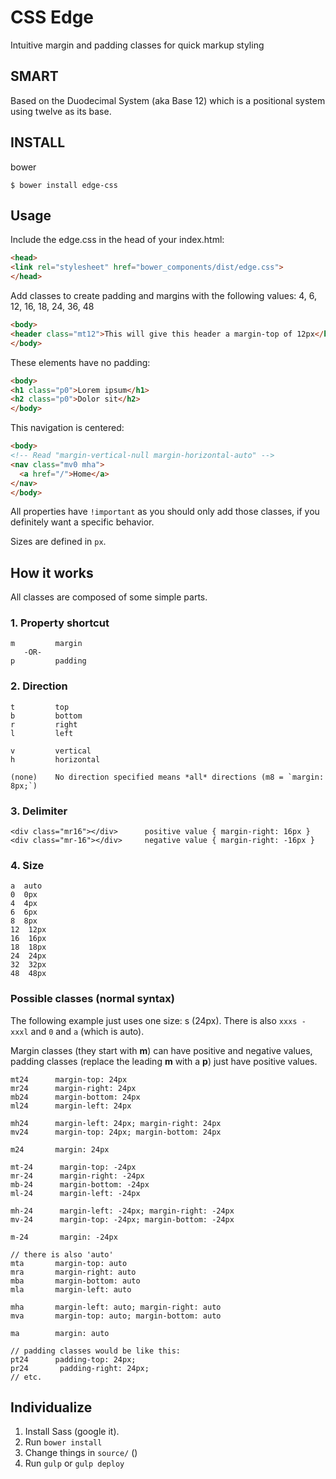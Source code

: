 # CSS Edge
Intuitive margin and padding classes for quick markup styling

## SMART
Based on the Duodecimal System (aka Base 12) which is a positional system using twelve as its base.

## INSTALL
bower
```shell
$ bower install edge-css
```

## Usage
Include the edge.css in the head of your index.html:

```html
<head>
<link rel="stylesheet" href="bower_components/dist/edge.css">
</head>
```

Add classes to create padding and margins with the following values: 4, 6, 12, 16, 18, 24, 36, 48



```html
<body>
<header class="mt12">This will give this header a margin-top of 12px</header>
</body>
```

These elements have no padding:
```html
<body>
<h1 class="p0">Lorem ipsum</h1>
<h2 class="p0">Dolor sit</h2>
</body>
```

This navigation is centered:
```html
<body>
<!-- Read "margin-vertical-null margin-horizontal-auto" -->
<nav class="mv0 mha">
  <a href="/">Home</a>
</nav>
</body>
```

All properties have `!important` as you should only add those classes, if you definitely want a specific behavior.

Sizes are defined in `px`.

## How it works
All classes are composed of some simple parts.

### 1. Property shortcut
```
m         margin
   -OR-
p         padding
```


### 2. Direction
```
t         top
b         bottom
r         right
l         left

v         vertical
h         horizontal

(none)    No direction specified means *all* directions (m8 = `margin: 8px;`)

```

### 3. Delimiter
```
<div class="mr16"></div>      positive value { margin-right: 16px }
<div class="mr-16"></div>     negative value { margin-right: -16px }
```

### 4. Size
```
a  auto
0  0px             
4  4px 
6  6px 
8  8px 
12  12px
16  16px
18  18px
24  24px
32  32px
48  48px
```

### Possible classes (normal syntax)

The following example just uses one size: s (24px). There is also `xxxs - xxxl` and `0` and `a` (which is auto).

Margin classes (they start with **m**) can have positive and negative values, padding classes (replace the leading **m** with a **p**) just have positive values.

```
mt24      margin-top: 24px
mr24      margin-right: 24px
mb24      margin-bottom: 24px
ml24      margin-left: 24px

mh24      margin-left: 24px; margin-right: 24px
mv24      margin-top: 24px; margin-bottom: 24px

m24       margin: 24px

mt-24      margin-top: -24px
mr-24      margin-right: -24px
mb-24      margin-bottom: -24px
ml-24      margin-left: -24px

mh-24      margin-left: -24px; margin-right: -24px
mv-24      margin-top: -24px; margin-bottom: -24px

m-24       margin: -24px

// there is also 'auto'
mta       margin-top: auto
mra       margin-right: auto
mba       margin-bottom: auto
mla       margin-left: auto

mha       margin-left: auto; margin-right: auto
mva       margin-top: auto; margin-bottom: auto

ma        margin: auto

// padding classes would be like this:
pt24      padding-top: 24px;
pr24       padding-right: 24px;
// etc.
```

## Individualize
1. Install Sass (google it).
2. Run `bower install`
3. Change things in `source/` ()
4. Run `gulp` or `gulp deploy`
